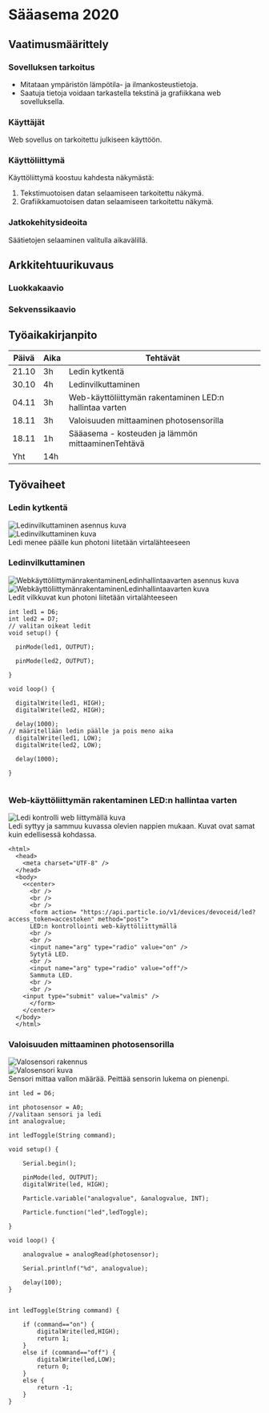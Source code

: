 # Sääasema 2020
  
## Vaatimusmäärittely
  
### Sovelluksen tarkoitus
  
* Mitataan ympäristön lämpötila- ja ilmankosteustietoja.  
* Saatuja tietoja voidaan tarkastella tekstinä ja grafiikkana web sovelluksella.  

### Käyttäjät  
Web sovellus on tarkoitettu julkiseen käyttöön.  

### Käyttöliittymä  
Käyttöliittymä koostuu kahdesta näkymästä:  
1. Tekstimuotoisen datan selaamiseen tarkoitettu näkymä.
2. Grafiikkamuotoisen datan selaamiseen tarkoitettu näkymä.  
    
### Jatkokehitysideoita  
Säätietojen selaaminen valitulla aikavälillä.  

## Arkkitehtuurikuvaus  

### Luokkakaavio  

### Sekvenssikaavio  

## Työaikakirjanpito  
Päivä | Aika | Tehtävät
------|------|--------
21.10 | 3h | Ledin kytkentä
30.10 | 4h | Ledinvilkuttaminen
04.11 | 3h | Web-käyttöliittymän rakentaminen LED:n hallintaa varten
18.11 | 3h | Valoisuuden mittaaminen photosensorilla
18.11 | 1h | Sääasema - kosteuden ja lämmön mittaaminenTehtävä
Yht | 14h |
  
## Työvaiheet    
### Ledin kytkentä  
![Ledinvilkuttaminen asennus kuva](https://github.com/MikaLiikanen/koodiharjoitus/blob/master/Ledinvilkuttaminen%20asennus%20kuva.jpg)  
![Ledinvilkuttaminen kuva](https://github.com/MikaLiikanen/koodiharjoitus/blob/master/Ledinvilkuttaminen%20kuva.jpg)  
Ledi menee päälle kun photoni liitetään virtalähteeseen  

### Ledinvilkuttaminen  
![WebkäyttöliittymänrakentaminenLedinhallintaavarten asennus kuva](https://github.com/MikaLiikanen/koodiharjoitus/blob/master/Webk%C3%A4ytt%C3%B6liittym%C3%A4nrakentaminenLedinhallintaavarten%20asennus%20kuva.jpg)  
![WebkäyttöliittymänrakentaminenLedinhallintaavarten kuva](https://github.com/MikaLiikanen/koodiharjoitus/blob/master/Webk%C3%A4ytt%C3%B6liittym%C3%A4nrakentaminenLedinhallintaavarten%20kuva.jpg)  
Ledit vilkkuvat kun photoni liitetään virtalähteeseen

````
int led1 = D6; 
int led2 = D7; 
// valitan oikeat ledit
void setup() {

  pinMode(led1, OUTPUT);

  pinMode(led2, OUTPUT);

}

void loop() {

  digitalWrite(led1, HIGH);
  digitalWrite(led2, HIGH);

  delay(1000);
// määritellään ledin päälle ja pois meno aika
  digitalWrite(led1, LOW);
  digitalWrite(led2, LOW);

  delay(1000);

}
  
````  
### Web-käyttöliittymän rakentaminen LED:n hallintaa varten  
![Ledi kontrolli web liittymällä kuva](https://github.com/MikaLiikanen/koodiharjoitus/blob/master/Ledi%20kontrolli%20web%20liittym%C3%A4ll%C3%A4%20kuva.jpg)  
Ledi syttyy ja sammuu kuvassa olevien nappien mukaan. Kuvat ovat samat kuin edellisessä kohdassa.  

````
<html>
  <head>
    <meta charset="UTF-8" />
  </head>
  <body>
    <<center>
      <br />
      <br />
      <br />
      <form action= "https://api.particle.io/v1/devices/devoceid/led?access_token=accestoken" method="post">
      LED:n kontrollointi web-käyttöliittymällä
      <br />
      <br />
      <input name="arg" type="radio" value="on" />
      Sytytä LED. 
      <br />
      <input name="arg" type="radio" value="off"/>
      Sammuta LED. 
      <br />
      <br />
    <input type="submit" value="valmis" />
      </form>
    </center>
  </body>
  </html>
````  
### Valoisuuden mittaaminen photosensorilla  
![Valosensori rakennus](https://github.com/MikaLiikanen/koodiharjoitus/blob/master/Valosensori%20rakennus.jpg)  
![Valosensori kuva](https://github.com/MikaLiikanen/koodiharjoitus/blob/master/Valosensori%20kuva.jpg)  
Sensori mittaa vallon määrää. Peittää sensorin lukema on pienenpi.  

````
int led = D6; 

int photosensor = A0; 
//valitaan sensori ja ledi
int analogvalue; 

int ledToggle(String command); 

void setup() {
    
    Serial.begin();

    pinMode(led, OUTPUT); 
    digitalWrite(led, HIGH);

    Particle.variable("analogvalue", &analogvalue, INT);

    Particle.function("led",ledToggle);

}

void loop() {

    analogvalue = analogRead(photosensor);

    Serial.printlnf("%d", analogvalue);

    delay(100);
}


int ledToggle(String command) {

    if (command=="on") {
        digitalWrite(led,HIGH);
        return 1;
    }
    else if (command=="off") {
        digitalWrite(led,LOW);
        return 0;
    }
    else {
        return -1;
    }
}
````  


